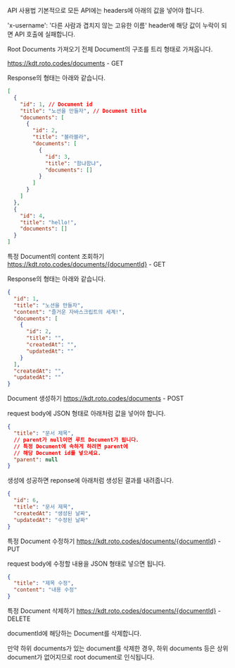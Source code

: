 API 사용법
기본적으로 모든 API에는 headers에 아래의 값을 넣어야 합니다.

'x-username': '다른 사람과 겹치지 않는 고유한 이름'
header에 해당 값이 누락이 되면 API 호출에 실패합니다.

Root Documents 가져오기
전체 Document의 구조를 트리 형태로 가져옵니다.

https://kdt.roto.codes/documents - GET

Response의 형태는 아래와 같습니다.

```JSON
[
  {
    "id": 1, // Document id
    "title": "노션을 만들자", // Document title
    "documents": [
      {
        "id": 2,
        "title": "블라블라",
        "documents": [
          {
            "id": 3,
            "title": "함냐함냐",
            "documents": []
          }
        ]
      }
    ]
  },
  {
    "id": 4,
    "title": "hello!",
    "documents": []
  }
]
```

특정 Document의 content 조회하기
https://kdt.roto.codes/documents/{documentId} - GET

Response의 형태는 아래와 같습니다.

```JSON
{
  "id": 1,
  "title": "노션을 만들자",
  "content": "즐거운 자바스크립트의 세계!",
  "documents": [
    {
      "id": 2,
      "title": "",
      "createdAt": "",
      "updatedAt": ""
    }
  ],
  "createdAt": "",
  "updatedAt": ""
}
```

Document 생성하기
https://kdt.roto.codes/documents - POST

request body에 JSON 형태로 아래처럼 값을 넣어야 합니다.

```JSON
{
  "title": "문서 제목",
  // parent가 null이면 루트 Document가 됩니다.
  // 특정 Document에 속하게 하려면 parent에
  // 해당 Document id를 넣으세요.
  "parent": null
}
```

생성에 성공하면 reponse에 아래처럼 생성된 결과를 내려줍니다.

```JSON
{
  "id": 6,
  "title": "문서 제목",
  "createdAt": "생성된 날짜",
  "updatedAt": "수정된 날짜"
}
```

특정 Document 수정하기
https://kdt.roto.codes/documents/{documentId} - PUT

request body에 수정할 내용을 JSON 형태로 넣으면 됩니다.

```JSON
{
  "title": "제목 수정",
  "content": "내용 수정"
}
```

특정 Document 삭제하기
https://kdt.roto.codes/documents/{documentId} - DELETE

documentId에 해당하는 Document를 삭제합니다.

만약 하위 documents가 있는 document를 삭제한 경우, 하위 documents 등은 상위 document가 없어지므로 root document로 인식됩니다.
